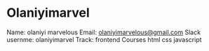 # Olaniyimarvel
Name: olaniyi marvelous 
Email: olaniyimarvelous@gmail.com
Slack usernme: olaniyimarvel
Track: frontend
Courses
html
css
javascript
